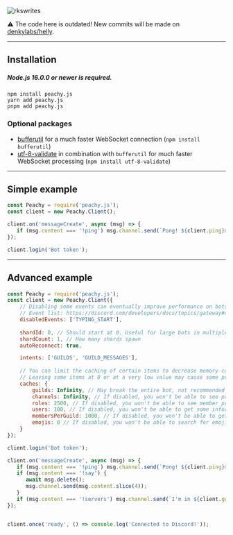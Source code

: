![rkswrites](https://socialify.git.ci/denkylabs/peachy.js/image?description=1&descriptionEditable=A+minimalist+and+perfomance-focused+library+in+development+designed+to+interact+with+Discord+API.&font=Inter&forks=1&issues=1&language=1&owner=1&pattern=Floating%20Cogs&pulls=1&stargazers=1&theme=Dark)

:warning: The code here is outdated! New commits will be made on [denkylabs/helly](https://github.com/denkylabs/helly).

---

## Installation

##### Node.js 16.0.0 or newer is required.

```sh-session
npm install peachy.js
yarn add peachy.js
pnpm add peachy.js
```

### Optional packages
- [bufferutil](https://www.npmjs.com/package/bufferutil) for a much faster WebSocket connection (`npm install bufferutil`)
- [utf-8-validate](https://www.npmjs.com/package/utf-8-validate) in combination with `bufferutil` for much faster WebSocket processing (`npm install utf-8-validate`)

---

## Simple example
```js
const Peachy = require('peachy.js');
const client = new Peachy.Client();

client.on('messageCreate', async (msg) => {
   if (msg.content === '!ping') msg.channel.send(`Pong! ${client.ping}ms.`);
});

client.login('Bot token');
```
---

## Advanced example
```js
const Peachy = require('peachy.js');
const client = new Peachy.Client({
    // Disabling some events can eventually improve performance on bots on many servers in combination with intents
    // Event list: https://discord.com/developers/docs/topics/gateway#commands-and-events-gateway-events
    disabledEvents: ['TYPING_START'],
    
    shardId: 0, // Should start at 0. Useful for large bots in multiple machines
    shardCount: 1, // How many shards spawn
    autoReconnect: true,

    intents: ['GUILDS', 'GUILD_MESSAGES'],
    
    // You can limit the caching of certain items to decrease memory consumption.
    // Leaving some items at 0 or at a very low value may cause some properties not to be available without the 'fetch' method.
    caches: {
        guilds: Infinity, // May break the entire bot, not recommended to disable.
        channels: Infinity, // If disabled, you won't be able to see properties and permissions for a channel through the cache.
        roles: 2500, // If disabled, you won't be able to see member properties, permissions through the cache.
        users: 100, // If disabled, you won't be able to get some information from users through the cache.
        membersPerGuild: 1000, // If disabled, you won't be able to get some member information through the cache.
        emojis: 0 // If disabled, you won't be able to search for emojis through the cache.
    }
});

client.login('Bot token');

client.on('messageCreate', async (msg) => {
   if (msg.content === '!ping') msg.channel.send(`Pong! ${client.ping}ms.`);
   if (msg.content === '!say') {
      await msg.delete();
      msg.channel.send(msg.content.slice(4));
   }
   if (msg.content === '!servers') msg.channel.send(`I'm in ${client.guilds.cache.size} guilds!`);
});


client.once('ready', () => console.log('Connected to Discord!'));
```

